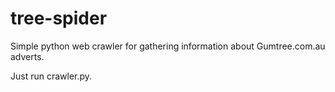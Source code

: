 # tree-spider
Simple python web crawler for gathering information about Gumtree.com.au adverts.

Just run crawler.py.
